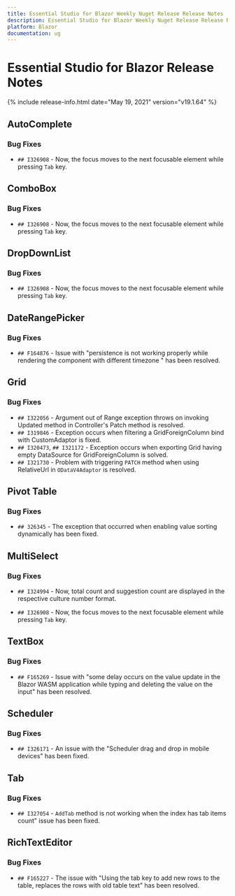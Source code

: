 ```yaml
---
title: Essential Studio for Blazor Weekly Nuget Release Release Notes  
description: Essential Studio for Blazor Weekly Nuget Release Release Notes  
platform: Blazor
documentation: ug
---
```


# Essential Studio for Blazor  Release Notes  

{% include release-info.html date="May 19, 2021"  version="v19.1.64" %} 


##  AutoComplete

###    Bug Fixes

- `## I326908` - Now, the focus moves to the next focusable element while pressing `Tab` key.

##  ComboBox

###    Bug Fixes

- `## I326908` - Now, the focus moves to the next focusable element while pressing `Tab` key.

##  DropDownList

###    Bug Fixes

- `## I326908` - Now, the focus moves to the next focusable element while pressing `Tab` key.

##  DateRangePicker

###    Bug Fixes

- `## F164876` - Issue with "persistence is not working properly while rendering the component with different timezone " has been resolved.

##  Grid

###    Bug Fixes

- `## I322056` - Argument out of Range exception throws on invoking Updated method in Controller's Patch method is resolved.
- `## I319846` - Exception occurs when filtering a GridForeignColumn bind with CustomAdaptor is fixed.
- `## I320473`, `## I321172` - Exception occurs when exporting Grid having empty DataSource for GridForeignColumn is solved.
- `## I321730` - Problem with triggering `PATCH` method when using RelativeUrl in `ODataV4Adaptor` is resolved.

##  Pivot Table

###    Bug Fixes

- `## 326345` - The exception that occurred when enabling value sorting dynamically has been fixed.

##  MultiSelect 

###    Bug Fixes

- `## I324994` - Now, total count and suggestion count are displayed in the respective culture number format.

- `## I326908` - Now, the focus moves to the next focusable element while pressing `Tab` key.

##  TextBox

###    Bug Fixes

- `## F165269` - Issue with "some delay occurs on the value update in the Blazor WASM application while typing and deleting the value on the input" has been resolved.

##  Scheduler

###    Bug Fixes

- `## I326171` - An issue with the "Scheduler drag and drop in mobile devices" has been fixed.

##  Tab

###    Bug Fixes

- `## I327054` - `AddTab` method is not working when the index has tab items count" issue has been fixed.

##  RichTextEditor

###    Bug Fixes

- `## F165227` - The issue with "Using the tab key to add new rows to the table, replaces the rows with old table text" has been resolved.


